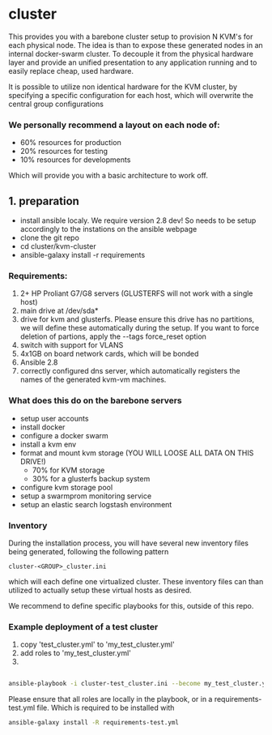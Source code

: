 # cluster

This provides you with a barebone cluster setup to provision N KVM's for each physical node. The idea is than to expose these generated nodes in
an internal docker-swarm cluster. To decouple it from the physical hardware layer and provide an unified presentation to any application running
and to easily replace cheap, used hardware.

It is possible to utilize non identical hardware for the KVM cluster, by specifying a specific configuration for each host, which will overwrite the
central group configurations

### We personally recommend a layout on each node of:

- 60% resources for production
- 20% resources for testing
- 10% resources for developments

Which will provide you with a basic architecture to work off.

## 1. preparation

- install ansible localy. We require version 2.8 dev! So needs to be setup accordingly to the instations on the ansible webpage
- clone the git repo
- cd cluster/kvm-cluster
- ansible-galaxy install -r requirements


### Requirements:

1. 2+ HP Proliant G7/G8 servers (GLUSTERFS will not work with a single host)
2. main drive at /dev/sda*
3. drive for kvm and glusterfs. Please ensure this drive has no partitions, we will define these automatically during the setup. If you want to force deletion of partions, apply the --tags force_reset option
4. switch with support for VLANS
5. 4x1GB on board network cards, which will be bonded
6. Ansible 2.8
7. correctly configured dns server, which automatically registers the names of the generated kvm-vm machines.


### What does this do on the barebone servers

- setup user accounts
- install docker
- configure a docker swarm
- install a kvm env
- format and mount kvm storage (YOU WILL LOOSE ALL DATA ON THIS DRIVE!)
    - 70% for KVM storage
    - 30% for a glusterfs backup system
- configure kvm storage pool
- setup a swarmprom monitoring service
- setup an elastic search logstash environment

### Inventory

During the installation process, you will have several new inventory files being generated, following the following pattern

```cluster-<GROUP>_cluster.ini```

which will each define one virtualized cluster. These inventory files can than utilized to actually setup these virtual hosts
as desired.

We recommend to define specific playbooks for this, outside of this repo.


### Example deployment of a test cluster

1. copy 'test_cluster.yml' to 'my_test_cluster.yml'
2. add roles to 'my_test_cluster.yml'
3. 

```bash

ansible-playbook -i cluster-test_cluster.ini --become my_test_cluster.yml

```

Please ensure that all roles are locally in the playbook, or in a requirements-test.yml file. Which is required to be installed with

```bash
ansible-galaxy install -R requirements-test.yml
```
